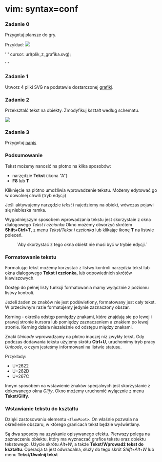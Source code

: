 # vim: syntax=conf

<!-- http://linuxgrrl.com/learn/Introduction_To_Inkscape -->
### Zadanie 0

Przygotuj plansze do gry.

Przykład: <img src="http://vector.org.pl/inkscape/t42/invaders.png">

'''
cursor: url(plik_z_grafika.svg);

'''

### Zadanie 1


Utworz 4 pliki SVG na podstawie dostarczonej <a href="http://vector.org.pl/inkscape/t42/text.png">grafiki</a>.

### Zadanie 2

Przekształć tekst na obiekty. Zmodyfikuj kształt według schematu.

<img src="http://vector.org.pl/inkscape/t42/hello.png">

### Zadanie 3


Przygotuj <a href="http://vector.org.pl/inkscape/t42/ray.png">napis</a>

### Podsumowanie

Tekst możemy nanosić na płotno na kilka sposobów:
 - narzędzie **Tekst** (ikona "A")
 - __F8__ lub __T__

Kliknięcie na płótno umożliwia wprowadzenie tekstu.
Możemy edytować go w dowolnej chwili (tryb edycji)

Jeśli aktywujemy narzędzie *tekst* i najedziemy na obiekt, wówczas pojawi się niebieska ramka.

Wygodniejszym sposobem wprowadzania tekstu jest skorzystaie z okna dialogowego *Tekst i czcionka*
Okno możemy otworzyć skrótem **Shift+Ctrl+T**, z menu *Tekst/Tekst i czcionka* lub klikając ikonę **T** na listwie poleceń. 

<p align="center">
 `Aby skorzystać z tego okna obiekt nie musi być w trybie edycji.`
</p>



### Formatowanie tekstu

Formatując tekst możemy korzystać z listwy kontroli narzędzia tekst lub okna dialogowego **Tekst i czcionka**, lub odpowiednich skrótów klawiszowych. 

Dostęp do pełnej listy funkcji formatowania mamy wyłącznie z poziomu listwy kontroli. 

Jeżeli żaden ze znaków nie jest podświetlony, formatowany jest cały tekst. W przeciwnym razie formatujemy jedynie zaznaczony obszar. 

Kerning - określa odstęp pomiędzy znakami, które znajdują sie po lewej i prawej stronie kursora lub pomiędzy zaznaczeniem a znakiem po lewej stronie. Kerning działa niezależnie od odstępu między znakami. 


Znaki *Unicode* wprowadzamy na płotno inaczej niż zwykły tekst. Gdy podczas dodawania tekstu użyjemy skrótu **Ctrl+U**, uruchomimy tryb pracy *Unicode*, o czym jesteśmy informowani na listwie statusu.

Przykłady:
 - U+2622
 - U+262D
 - U+267C

Innym sposobem na wstawienie znaków specjalnych jest skorzystanie z dokowanego okna *Glify*. 
Okno możemy uruchomić wylącznie z menu **Tekst/Glify**. 

### Wstawianie tekstu do kształtu

Dzięki zastosowaniu elementu `<flowRoot>`. On właśnie pozwala na określenie obszaru, w którego granicach tekst będzie wyświetlany.  


Są dwa sposoby na uzyskanie opisywanego efektu. Pierwszy polega na zaznaczeniu obiektu, który ma wyznaczać grafice tekstu oraz obiektu tekstowego. Użycie skrótu *Alt+W*, a także **Tekst/Wprowadź tekst do kształtu**. Operacja ta jest odwracalna, służy do tego skrót *Shift+Alt+W* lub menu **Tekst/Uwolnij tekst**




